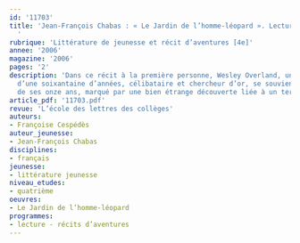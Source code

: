 ```yaml
---
id: '11703'
title: 'Jean-François Chabas : « Le Jardin de l’homme-léopard ». Lecture cursive
  '
rubrique: 'Littérature de jeunesse et récit d’aventures [4e]'
annee: '2006'
magazine: '2006'
pages: '2'
description: 'Dans ce récit à la première personne, Wesley Overland, un Américain
  d’une soixantaine d’années, célibataire et chercheur d’or, se souvient de l’été
  de ses onze ans, marqué par une bien étrange découverte liée à un terrible secret.'
article_pdf: '11703.pdf'
revue: 'L’école des lettres des collèges'
auteurs:
- Françoise Cespédès
auteur_jeunesse:
- Jean-François Chabas
disciplines:
- français
jeunesse:
- littérature jeunesse
niveau_etudes:
- quatrième
oeuvres:
- Le Jardin de l’homme-léopard
programmes:
- lecture - récits d’aventures
---
```

